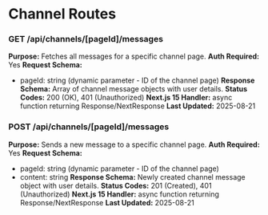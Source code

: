 # Channel Routes

### GET /api/channels/[pageId]/messages

**Purpose:** Fetches all messages for a specific channel page.
**Auth Required:** Yes
**Request Schema:**
- pageId: string (dynamic parameter - ID of the channel page)
**Response Schema:** Array of channel message objects with user details.
**Status Codes:** 200 (OK), 401 (Unauthorized)
**Next.js 15 Handler:** async function returning Response/NextResponse
**Last Updated:** 2025-08-21

### POST /api/channels/[pageId]/messages

**Purpose:** Sends a new message to a specific channel page.
**Auth Required:** Yes
**Request Schema:**
- pageId: string (dynamic parameter - ID of the channel page)
- content: string
**Response Schema:** Newly created channel message object with user details.
**Status Codes:** 201 (Created), 401 (Unauthorized)
**Next.js 15 Handler:** async function returning Response/NextResponse
**Last Updated:** 2025-08-21